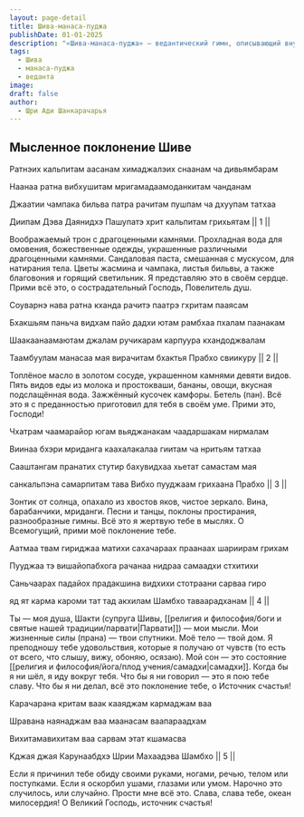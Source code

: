 ```yaml
---
layout: page-detail
title: Шива-манаса-пуджа
publishDate: 01-01-2025
description: "«Шива-манаса-пуджа» — ведантический гимн, описывающий внутреннее, мысленное поклонение Господу Шиве. Автор воображает в уме все атрибуты ритуала: трон из драгоценных камней, омовение, божественные одежды, цветы, благовония, пищу, музыку и танцы, поднося их Шиве с преданностью. В кульминации гимна подчеркивается, что всё, что делает человек — дыхание, речь, чувства, даже сон и движение, — посвящается Божеству. Завершается молитва просьбой о прощении за все ошибки, совершённые мыслями, словами и делами, и прославлением Шивы как океана милосердия и источника счастья"
tags:
  - Шива
  - манаса-пуджа
  - веданта
image: 
draft: false
author:
  - Шри Ади Шанкарачарья
---
```


## Мысленное поклонение Шиве
 Ратнэих кальпитам аасанам химаджалэих снаанам ча дивьямбарам

 Наанаа ратна вибхушитам мригамадаамоданкитам чанданам

 Джаатии чампака бильва патра рачитам пушпам ча дхуупам татхаа

 Диипам Дэва Даянидхэ Пашупатэ хрит кальпитам грихьятам || 1 ||

 Воображаемый трон с драгоценными камнями. Прохладная вода для омовения, божественные одежды, украшенные различными драгоценными камнями. Сандаловая паста, смешанная с мускусом, для натирания тела. Цветы жасмина и чампака, листья бильвы, а также благовония и горящий светильник. Я представляю это в своём сердце. Прими всё это, о сострадательный Господь, Повелитель душ.

 Соуварнэ нава ратна кханда рачитэ паатрэ гхритам пааясам

 Бхакшьям паньча видхам пайо дадхи ютам рамбхаа пхалам паанакам

 Шаакаанаамаютам джалам ручикарам карпуура кхандоджвалам

 Таамбуулам манасаа мая вирачитам бхактья Прабхо свиикуру || 2 ||

 Топлёное масло в золотом сосуде, украшенном камнями девяти видов. Пять видов еды из молока и простокваши, бананы, овощи, вкусная подслащённая вода. Зажжённый кусочек камфоры. Бетель (пан). Всё это я с преданностью приготовил для тебя в своём уме. Прими это, Господи!

 Чхатрам чаамарайор югам вьяджанакам чаадаршакам нирмалам

 Виинаа бхэри мриданга каахалакалаа гиитам ча нритьям татхаа

 Сааштангам пранатих стутир бахувидхаа хьетат самастам мая

 санкальпэна самарпитам тава Вибхо пууджаам грихаана Прабхо || 3 ||

 Зонтик от солнца, опахало из хвостов яков, чистое зеркало. Вина, барабанчики, мриданги. Песни и танцы, поклоны простирания, разнообразные гимны. Всё это я жертвую тебе в мыслях. О Всемогущий, прими моё поклонение тебе.

 Аатмаа твам гириджаа матихи сахачараах праанаах шариирам грихам

 Пууджаа тэ вишайопабхога рачанаа нидраа самаадхи стхитихи

 Саньчаарах падайох прадакшина видхихи стотраани сарваа гиро

 яд ят карма кароми тат тад акхилам Шамбхо таваарадханам || 4 ||

 Ты — моя душа, Шакти (супруга Шивы, [[религия и философия/боги и святые нашей традиции/парвати|Парвати]]) — мои мысли. Мои жизненные силы (прана) — твои спутники. Моё тело — твой дом. Я преподношу тебе удовольствия, которые я получаю от чувств (то есть от всего, что слышу, вижу, обоняю, осязаю). Мой сон — это состояние [[религия и философия/йога/плод учения/самадхи|самадхи]]. Когда бы я ни шёл, я иду вокруг тебя. Что бы я ни говорил — это я пою тебе славу. Что бы я ни делал, всё это поклонение тебе, о Источник счастья!

 Карачарана критам ваак кааяджам кармаджам ваа

 Шравана наянаджам ваа маанасам ваапараадхам

 Вихитамавихитам ваа сарвам этат кшамасва

 Kджая джая Карунаабдхэ Шрии Махаадэва Шамбхо || 5 ||

 Если я причинил тебе обиду своими руками, ногами, речью, телом или поступками. Если я оскорбил ушами, глазами или умом. Нарочно это случилось, или случайно. Прости мне всё это. Слава, слава тебе, океан милосердия! О Великий Господь, источник счастья!
